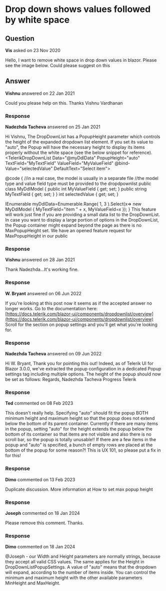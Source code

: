 # Drop down shows values followed by white space

## Question

**Vis** asked on 23 Nov 2020

Hello, I want to remove white space in drop down values in blazor. Please see the image below. Could please suggest on this

## Answer

**Vishnu** answered on 22 Jan 2021

Could you please help on this. Thanks Vishnu Vardhanan

### Response

**Nadezhda Tacheva** answered on 25 Jan 2021

Hi Vishnu, The DropDownList has a PopupHeight parameter which controls the height of the expanded dropdown list element. If you set its value to "auto", the Popup will have the necessary height to display its items properly without the white space (see the below snippet for reference). <TelerikDropDownList Data="@myDdlData" PopupHeight="auto" TextField="MyTextField" ValueField="MyValueField" @bind-Value="selectedValue" DefaultText="Select item">
</TelerikDropDownList>

@code { //in a real case, the model is usually in a separate file //the model type and value field type must be provided to the dropdpownlist public class MyDdlModel { public int MyValueField { get; set; } public string MyTextField { get; set; }
} int selectedValue { get; set; }

IEnumerable<MyDdlModel> myDdlData=Enumerable.Range( 1, 3 ).Select(x=> new MyDdlModel { MyTextField="item " + x, MyValueField=x });
} This feature will work just fine if you are providing a small data list to the DropDownList. In case you want to display a large portion of options in the DropDownList, the Popup container might expand beyond the page as there is no MaxPopupHeight set. We have an opened feature request for MaxPopupHeight in our public

### Response

**Vishnu** answered on 28 Jan 2021

Thank Nadezhda...It's working fine.

### Response

**W. Bryant** answered on 06 Jun 2022

If you're looking at this post now it seems as if the accepted answer no longer works. Go to the documentation here: [https://docs.telerik.com/blazor-ui/components/dropdownlist/overview](https://docs.telerik.com/blazor-ui/components/dropdownlist/overview) Scroll for the section on popup settings and you'll get what you're looking for.

### Response

**Nadezhda Tacheva** answered on 09 Jun 2022

Hi W. Bryant, Thank you for pointing this out! Indeed, as of Telerik UI for Blazor 3.0.0, we've extracted the popup configuration in a dedicated Popup settings tag including multiple options. The height of the popup should now be set as follows: <TelerikDropDownList> <DropDownListSettings> <DropDownListPopupSettings Height="..." /> </DropDownListSettings> </TelerikDropDownList> Regards, Nadezhda Tacheva Progress Telerik

### Response

**Ted** commented on 08 Feb 2023

This doesn't really help. Specifying "auto" should fit the popup BOTH minimum height and maximum height so that the popup does not extend below the bottom of its parent container. Currently if there are many items in the popup, setting "auto" for the height extends the popup below the bottom of its container so that items are not visible and also there is no scroll bar, so the popup is totally unusable!! If there are a few items in the popup and "auto" is specified, a bunch of empty rows are placed at the bottom of the popup for some reason?! This is UX 101, so please put a fix in for this!

### Response

**Dimo** commented on 13 Feb 2023

Duplicate discussion. More information at How to set max popup height

### Response

**Joseph** commented on 18 Jan 2024

Please remove this comment. Thanks.

### Response

**Dimo** commented on 18 Jan 2024

@Joseph - our Width and Height parameters are normally strings, because they accept all valid CSS values. The same applies for the Height in DropDownListPopupSettings. A value of "auto" means that the dropdown will expand, according to the number of items inside. You can control the minimum and maximum height with the other available parameters MinHeight and MaxHeight.
